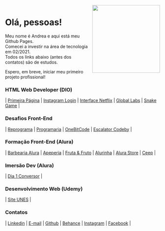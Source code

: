 <img src="https://media.giphy.com/media/LPgFwCQg4HQBvPihcn/giphy.gif" width="220px" align="right">

# Olá, pessoas!

Meu nome é Andrea e aqui está meu Github Pages.  
Comecei a investir na área de tecnologia em 02/2021.  
Todos os links abaixo (antes dos contatos) são de estudos.

Espero, em breve, iniciar meu primeiro projeto profissional!

### HTML Web Developer (DIO)

| [Primeira Página](https://andreadcsousa.github.io/introducao_html_css/) | [Instagram Login](https://andreadcsousa.github.io/desafio_instagram/) | [Interface Netflix](https://andreadcsousa.github.io/desafio_netflix/) | [Global Labs](https://andreadcsousa.github.io/introducao_bootstrap/) | [Snake Game](https://andreadcsousa.github.io/desafio_snake/) |

### Desafios Front-End

| [Reprograma](https://andreadcsousa.github.io/oficina_reprograma/) | [Programaria](https://andreadcsousa.github.io/frontend_programaria/) | [OneBitCode](https://andreadcsousa.github.io/start_onebitcode/) | [Escalator Codeby](https://andreadcsousa.github.io/codeby_test/) |

### Formação Front-End (Alura)

| [Barbearia Alura](https://andreadcsousa.github.io/alura_frontend/) | [Apeperia](https://andreadcsousa.github.io/alura_responsivo/) | [Fruta & Fruto](https://andreadcsousa.github.io/alura_arquiteturaCSS/) | [Alurinha](https://andreadcsousa.github.io/alura_flexbox/) | [Alura Store](https://andreadcsousa.github.io/alura_grid/) | [Ceep](https://andreadcsousa.github.io/alura_dom_javascript/) |

### Imersão Dev (Alura)

| [Dia 1 Conversor](https://andreadcsousa.github.io/alura_conversorjs/) |

### Desenvolvimento Web (Udemy)

| [Site UNES](https://andreadcsousa.github.io/projeto-unes/) |

### Contatos

| [Linkedin](https://www.linkedin.com/in/andrea-dcsousa/) | [E-mail](mailto:andrea.dcsousa@gmail.com) | [Github](https://github.com/andreadcsousa) | [Behance](https://www.freecodecamp.org/andreadcsousa) | [Instagram](https://www.instagram.com/pinklovesxtina/) | [Facebook](https://www.facebook.com/pinkLOVESxtina) |
